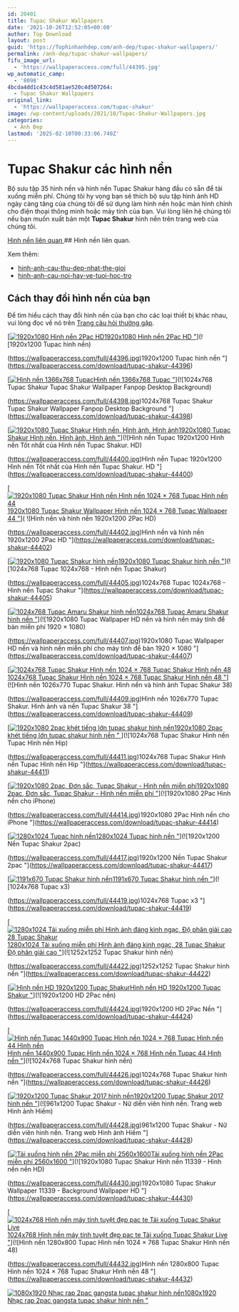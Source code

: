 ```yaml
---
id: 20401
title: Tupac Shakur Wallpapers
date: '2021-10-26T12:52:05+00:00'
author: Top Download
layout: post
guid: 'https://Tophinhanhdep.com/anh-dep/tupac-shakur-wallpapers/'
permalink: /anh-dep/tupac-shakur-wallpapers/
fifu_image_url:
  - 'https://wallpaperaccess.com/full/44395.jpg'
wp_automatic_camp:
  - '8098'
4bcda4dd1c43c4d581ae520c4d507264:
  - Tupac Shakur Wallpapers
original_link:
  - 'https://wallpaperaccess.com/tupac-shakur'
image: /wp-content/uploads/2021/10/Tupac-Shakur-Wallpapers.jpg
categories:
  - Ảnh Đẹp
lastmod: '2025-02-10T00:33:06.749Z'
---
```

# Tupac Shakur các hình nền

Bộ sưu tập 35 hình nền và hình nền Tupac Shakur hàng đầu có sẵn để tải xuống miễn phí. Chúng tôi hy vọng bạn sẽ thích bộ sưu tập hình ảnh HD ngày càng tăng của chúng tôi để sử dụng làm hình nền hoặc màn hình chính cho điện thoại thông minh hoặc máy tính của bạn. Vui lòng liên hệ chúng tôi nếu bạn muốn xuất bản một **Tupac Shakur** hình nền trên trang web của chúng tôi.

[Hình nền liên quan ](#related) ## Hình nền liên quan.

   
 Xem thêm:

   
- [hinh-anh-cau-thu-dep-nhat-the-gioi](https://tophinhanhdep.com/anh-dep/hinh-anh-cau-thu-dep-nhat-the-gioi/)
- [hinh-anh-cau-noi-hay-ve-tuoi-hoc-tro](https://tophinhanhdep.com/nhung-cau-noi-hay/hinh-anh-cau-noi-hay-ve-tuoi-hoc-tro/)

## Cách thay đổi hình nền của bạn

Để tìm hiểu cách thay đổi hình nền của bạn cho các loại thiết bị khác nhau, vui lòng đọc về nó trên [Trang câu hỏi thường gặp](https://tophinhanhdep.com/faq/).

  
[[![1920x1080 Hình nền 2Pac HD](https://wallpaperaccess.com/full/44395.jpg)1920x1080 Hình nền 2Pac HD "](https://wallpaperaccess.com/download/tupac-shakur-44395)](![1920x1200 Tupac hình nền)

(https://wallpaperaccess.com/full/44396.jpg)1920x1200 Tupac hình nền "](https://wallpaperaccess.com/download/tupac-shakur-44396)

[[![Hình nền 1366x768 Tupac](https://wallpaperaccess.com/full/44397.jpg)Hình nền 1366x768 Tupac "](https://wallpaperaccess.com/download/tupac-shakur-44397)](![1024x768 Tupac Shakur Tupac Shakur Wallpaper Fanpop Desktop Background)

(https://wallpaperaccess.com/full/44398.jpg)1024x768 Tupac Shakur Tupac Shakur Wallpaper Fanpop Desktop Background "](https://wallpaperaccess.com/download/tupac-shakur-44398)

[[![1920x1080 Tupac Shakur Hình nền, Hình ảnh, Hình ảnh](https://wallpaperaccess.com/full/44399.jpg)1920x1080 Tupac Shakur Hình nền, Hình ảnh, Hình ảnh "](https://wallpaperaccess.com/download/tupac-shakur-44399)](![Hình nền Tupac 1920x1200 Hình nền Tốt nhất của Hình nền Tupac Shakur.  HD)

(https://wallpaperaccess.com/full/44400.jpg)Hình nền Tupac 1920x1200 Hình nền Tốt nhất của Hình nền Tupac Shakur. HD "](https://wallpaperaccess.com/download/tupac-shakur-44400)

[[![1920x1080 Tupac Shakur Hình nền Hình nền 1024 × 768 Tupac Hình nền 44](https://wallpaperaccess.com/full/44401.jpg)1920x1080 Tupac Shakur Wallpaper Hình nền 1024 × 768 Tupac Wallpaper 44 "](https://wallpaperaccess.com/download/tupac-shakur-44401)]( ![Hình nền và hình nền 1920x1200 2Pac HD)

(https://wallpaperaccess.com/full/44402.jpg)Hình nền và hình nền 1920x1200 2Pac HD "](https://wallpaperaccess.com/download/tupac-shakur-44402)

[[![1920x1080 Tupac Shakur hình nền](https://wallpaperaccess.com/full/44404.jpg)1920x1080 Tupac Shakur hình nền "](https://wallpaperaccess.com/download/tupac-shakur-44404)](![1024x768 Tupac 1024x768 - Hình nền Tupac Shakur)

(https://wallpaperaccess.com/full/44405.jpg)1024x768 Tupac 1024x768 - Hình nền Tupac Shakur "](https://wallpaperaccess.com/download/tupac-shakur-44405)

[[![1024x768 Tupac Amaru Shakur hình nền](https://wallpaperaccess.com/full/44406.jpg)1024x768 Tupac Amaru Shakur hình nền "](https://wallpaperaccess.com/download/tupac-shakur-44406)](![1920x1080 Tupac Wallpaper HD nền và hình nền máy tính để bàn miễn phí 1920 × 1080)

(https://wallpaperaccess.com/full/44407.jpg)1920x1080 Tupac Wallpaper HD nền và hình nền miễn phí cho máy tính để bàn 1920 × 1080 "](https://wallpaperaccess.com/download/tupac-shakur-44407)

[[![1024x768 Tupac Shakur Hình nền 1024 × 768 Tupac Shakur Hình nền 48](https://wallpaperaccess.com/full/44408.jpg)1024x768 Tupac Shakur Hình nền 1024 × 768 Tupac Shakur Hình nền 48 "](https://wallpaperaccess.com/download/tupac-shakur-44408)](![Hình nền 1026x770 Tupac Shakur.  Hình nền và hình ảnh Tupac Shakur 38)

(https://wallpaperaccess.com/full/44409.jpg)Hình nền 1026x770 Tupac Shakur. Hình ảnh và nền Tupac Shakur 38 "](https://wallpaperaccess.com/download/tupac-shakur-44409)

[[![1920x1080 2pac khét tiếng lớn tupac shakur hình nền](https://wallpaperaccess.com/full/44410.jpg)1920x1080 2pac khét tiếng lớn tupac shakur hình nền " ](https://wallpaperaccess.com/download/tupac-shakur-44410)](![1024x768 Tupac Shakur Hình nền Tupac Hình nền Hip)

(https://wallpaperaccess.com/full/44411.jpg)1024x768 Tupac Shakur Hình nền Tupac Hình nền Hip "](https://wallpaperaccess.com/download/tupac-shakur-44411)

[[![1920x1080 2pac, Đơn sắc, Tupac Shakur - Hình nền miễn phí](https://wallpaperaccess.com/full/44413.jpg)1920x1080 2pac, Đơn sắc, Tupac Shakur - Hình nền miễn phí "](https://wallpaperaccess.com/download/tupac-shakur-44413)](![1920x1080 2Pac Hình nền cho iPhone)

(https://wallpaperaccess.com/full/44414.jpg)1920x1080 2Pac Hình nền cho iPhone "](https://wallpaperaccess.com/download/tupac-shakur-44414)

[[![1280x1024 Tupac hình nền](https://wallpaperaccess.com/full/44416.jpg)1280x1024 Tupac hình nền "](https://wallpaperaccess.com/download/tupac-shakur-44416)](![1920x1200 Nền Tupac Shakur 2pac)

(https://wallpaperaccess.com/full/44417.jpg)1920x1200 Nền Tupac Shakur 2pac "](https://wallpaperaccess.com/download/tupac-shakur-44417)

[[![1191x670 Tupac Shakur hình nền](https://wallpaperaccess.com/full/44418.jpg)1191x670 Tupac Shakur hình nền "](https://wallpaperaccess.com/download/tupac-shakur-44418)](![1024x768 Tupac x3)

(https://wallpaperaccess.com/full/44419.jpg)1024x768 Tupac x3 "](https://wallpaperaccess.com/download/tupac-shakur-44419)

[[![1280x1024 Tải xuống miễn phí Hình ảnh đáng kinh ngạc, Độ phân giải cao 28 Tupac Shakur](https://wallpaperaccess.com/full/44420.jpg)1280x1024 Tải xuống miễn phí Hình ảnh đáng kinh ngạc, 28 Tupac Shakur Độ phân giải cao "](https://wallpaperaccess.com/download/tupac-shakur-44420)](![1252x1252 Tupac Shakur hình nền)

(https://wallpaperaccess.com/full/44422.jpg)1252x1252 Tupac Shakur hình nền "](https://wallpaperaccess.com/download/tupac-shakur-44422)

[[![Hình nền HD 1920x1200 Tupac Shakur](https://wallpaperaccess.com/full/44423.jpg)Hình nền HD 1920x1200 Tupac Shakur "](https://wallpaperaccess.com/download/tupac-shakur-44423)](![1920x1200 HD 2Pac nền)

(https://wallpaperaccess.com/full/44424.jpg)1920x1200 HD 2Pac Nền "](https://wallpaperaccess.com/download/tupac-shakur-44424)

[[![Hình nền Tupac 1440x900 Tupac Hình nền 1024 × 768 Tupac Hình nền 44 Hình nền](https://wallpaperaccess.com/full/44425.jpg) Hình nền 1440x900 Tupac Hình nền 1024 × 768 Hình nền Tupac 44 Hình nền "](https://wallpaperaccess.com/download/tupac-shakur-44425)](![1024x768 Tupac Shakur hình nền)

(https://wallpaperaccess.com/full/44426.jpg)1024x768 Tupac Shakur hình nền "](https://wallpaperaccess.com/download/tupac-shakur-44426)

[[![1920x1200 Tupac Shakur 2017 hình nền](https://wallpaperaccess.com/full/44427.jpg)1920x1200 Tupac Shakur 2017 hình nền "](https://wallpaperaccess.com/download/tupac-shakur-44427)](![961x1200 Tupac Shakur - Nữ diễn viên hình nền.  Trang web Hình ảnh Hiếm)

(https://wallpaperaccess.com/full/44428.jpg)961x1200 Tupac Shakur - Nữ diễn viên hình nền. Trang web Hình ảnh Hiếm "](https://wallpaperaccess.com/download/tupac-shakur-44428)

[[![Tải xuống hình nền 2Pac miễn phí 2560x1600](https://wallpaperaccess.com/full/44429.jpg)Tải xuống hình nền 2Pac miễn phí 2560x1600 "](https://wallpaperaccess.com/download/tupac-shakur-44429)](![1920x1080 Tupac Shakur Hình nền 11339 - Hình nền nền HD)

(https://wallpaperaccess.com/full/44430.jpg)1920x1080 Tupac Shakur Wallpaper 11339 - Background Wallpaper HD "](https://wallpaperaccess.com/download/tupac-shakur-44430)

[[![1024x768 Hình nền máy tính tuyệt đẹp pac te Tải xuống Tupac Shakur Live](https://wallpaperaccess.com/full/44431.jpg)1024x768 Hình nền máy tính tuyệt đẹp pac te Tải xuống Tupac Shakur Live "](https://wallpaperaccess.com/download/tupac-shakur-44431)](![Hình nền 1280x800 Tupac Hình nền 1024 × 768 Tupac Shakur Hình nền 48)

(https://wallpaperaccess.com/full/44432.jpg)Hình nền 1280x800 Tupac Hình nền 1024 × 768 Tupac Shakur Hình nền 48 "](https://wallpaperaccess.com/download/tupac-shakur-44432)

[![1080x1920 Nhạc rap 2pac gangsta tupac shakur hình nền](https://wallpaperaccess.com/full/44434.jpg)1080x1920 Nhạc rap 2pac gangsta tupac shakur hình nền "](https://wallpaperaccess.com/download/tupac-shakur-44434)
